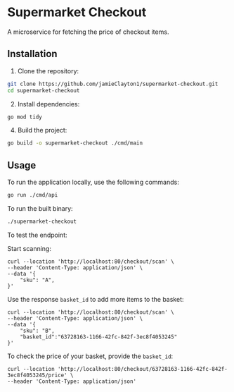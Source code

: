 # Supermarket Checkout
A microservice for fetching the price of checkout items.

## Installation

1. Clone the repository:

```bash
git clone https://github.com/jamieClayton1/supermarket-checkout.git
cd supermarket-checkout
```

2. Install dependencies:

```bash
go mod tidy
```
4. Build the project:

```bash
go build -o supermarket-checkout ./cmd/main

```

## Usage

To run the application locally, use the following commands:

```bash
go run ./cmd/api
```

To run the built binary:

```bash
./supermarket-checkout
```

To test the endpoint: 


Start scanning:
```
curl --location 'http://localhost:80/checkout/scan' \
--header 'Content-Type: application/json' \
--data '{
    "sku": "A",
}'
```

Use the response ``basket_id`` to add more items to the basket:

```
curl --location 'http://localhost:80/checkout/scan' \
--header 'Content-Type: application/json' \
--data '{
    "sku": "B",
    "basket_id":"63728163-1166-42fc-842f-3ec8f4053245"
}'
```

To check the price of your basket, provide the ``basket_id``:

```
curl --location 'http://localhost:80/checkout/63728163-1166-42fc-842f-3ec8f4053245/price' \
--header 'Content-Type: application/json' 
```